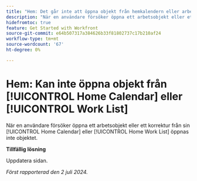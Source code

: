 ```yaml
---
title: "Hem: Det går inte att öppna objekt från hemkalendern eller arbetslistan"
description: "När en användare försöker öppna ett arbetsobjekt eller ett korrektur från sin hemkalender eller hemarbetslista, öppnas inte objektet."
hidefromtoc: true
feature: Get Started with Workfront
source-git-commit: e64b507317a384626b33f81802737c17b210af24
workflow-type: tm+mt
source-wordcount: '67'
ht-degree: 0%

---
```



# Hem: Kan inte öppna objekt från [!UICONTROL Home Calendar] eller [!UICONTROL Work List]

När en användare försöker öppna ett arbetsobjekt eller ett korrektur från sin [!UICONTROL Home Calendar] eller [!UICONTROL Home Work List] öppnas inte objektet.

**Tillfällig lösning**

Uppdatera sidan.

_Först rapporterad den 2 juli 2024._
